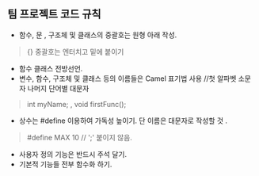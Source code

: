 ## 팀 프로젝트 코드 규칙

+ 함수, 문 , 구조체 및 클래스의 중괄호는 원형 아래 작성.
> {} 중괄호는 엔터치고 밑에 붙이기
+ 함수 클래스 전방선언.
+ 변수, 함수, 구조체 및 클래스 등의 이름들은 Camel 표기법 사용 //첫 알파벳 소문자 나머지 단어별 대문자
 > int myName; , void firstFunc();
+ 상수는 #define 이용하여 가독성 높이기. 단 이름은 대문자로 작성할 것 .
> #define MAX 10 // ';' 붙이지 않음.
+ 사용자 정의 기능은 반드시 주석 달기.
+ 기본적 기능들 전부 함수화 하기.
